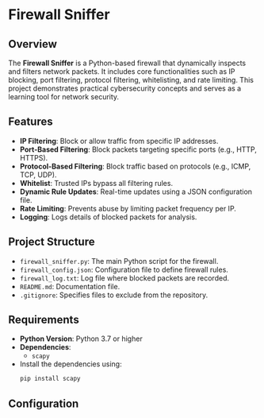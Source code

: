 # Firewall Sniffer

## Overview
The **Firewall Sniffer** is a Python-based firewall that dynamically inspects and filters network packets. It includes core functionalities such as IP blocking, port filtering, protocol filtering, whitelisting, and rate limiting. This project demonstrates practical cybersecurity concepts and serves as a learning tool for network security.

## Features
- **IP Filtering**: Block or allow traffic from specific IP addresses.
- **Port-Based Filtering**: Block packets targeting specific ports (e.g., HTTP, HTTPS).
- **Protocol-Based Filtering**: Block traffic based on protocols (e.g., ICMP, TCP, UDP).
- **Whitelist**: Trusted IPs bypass all filtering rules.
- **Dynamic Rule Updates**: Real-time updates using a JSON configuration file.
- **Rate Limiting**: Prevents abuse by limiting packet frequency per IP.
- **Logging**: Logs details of blocked packets for analysis.

## Project Structure
- `firewall_sniffer.py`: The main Python script for the firewall.
- `firewall_config.json`: Configuration file to define firewall rules.
- `firewall_log.txt`: Log file where blocked packets are recorded.
- `README.md`: Documentation file.
- `.gitignore`: Specifies files to exclude from the repository.

## Requirements
- **Python Version**: Python 3.7 or higher
- **Dependencies**:
  - `scapy`
- Install the dependencies using:
  ```bash
  pip install scapy

## Configuration
